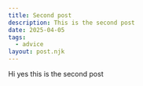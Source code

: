 ```yaml
---
title: Second post
description: This is the second post
date: 2025-04-05
tags:
  - advice
layout: post.njk
---
```


Hi yes this is the second post
